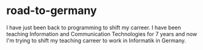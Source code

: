 # road-to-germany
I have just been back to programming to shift my carreer. I have been teaching Information and Communication Technologies for 7 years and now I'm trying to shift my teaching carreer to work in Informatik in Germany.

